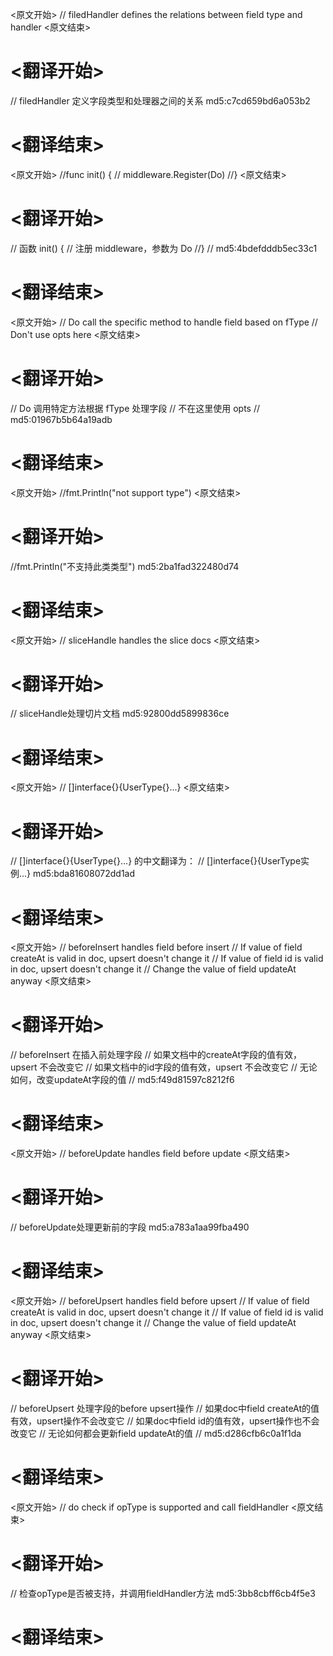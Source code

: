 
<原文开始>
// filedHandler defines the relations between field type and handler
<原文结束>

# <翻译开始>
// filedHandler 定义字段类型和处理器之间的关系 md5:c7cd659bd6a053b2
# <翻译结束>


<原文开始>
//func init() {
//	middleware.Register(Do)
//}
<原文结束>

# <翻译开始>
// 函数 init() {
// 注册 middleware，参数为 Do
//}
// md5:4bdefdddb5ec33c1
# <翻译结束>


<原文开始>
// Do call the specific method to handle field based on fType
// Don't use opts here
<原文结束>

# <翻译开始>
// Do 调用特定方法根据 fType 处理字段
// 不在这里使用 opts
// md5:01967b5b64a19adb
# <翻译结束>


<原文开始>
//fmt.Println("not support type")
<原文结束>

# <翻译开始>
//fmt.Println("不支持此类类型") md5:2ba1fad322480d74
# <翻译结束>


<原文开始>
// sliceHandle handles the slice docs
<原文结束>

# <翻译开始>
// sliceHandle处理切片文档 md5:92800dd5899836ce
# <翻译结束>


<原文开始>
// []interface{}{UserType{}...}
<原文结束>

# <翻译开始>
// []interface{}{UserType{}...} 的中文翻译为：
// []interface{}{UserType实例...} md5:bda81608072dd1ad
# <翻译结束>


<原文开始>
// beforeInsert handles field before insert
// If value of field createAt is valid in doc, upsert doesn't change it
// If value of field id is valid in doc, upsert doesn't change it
// Change the value of field updateAt anyway
<原文结束>

# <翻译开始>
// beforeInsert 在插入前处理字段
// 如果文档中的createAt字段的值有效，upsert 不会改变它
// 如果文档中的id字段的值有效，upsert 不会改变它
// 无论如何，改变updateAt字段的值
// md5:f49d81597c8212f6
# <翻译结束>


<原文开始>
// beforeUpdate handles field before update
<原文结束>

# <翻译开始>
// beforeUpdate处理更新前的字段 md5:a783a1aa99fba490
# <翻译结束>


<原文开始>
// beforeUpsert handles field before upsert
// If value of field createAt is valid in doc, upsert doesn't change it
// If value of field id is valid in doc, upsert doesn't change it
// Change the value of field updateAt anyway
<原文结束>

# <翻译开始>
// beforeUpsert 处理字段的before upsert操作
// 如果doc中field createAt的值有效，upsert操作不会改变它
// 如果doc中field id的值有效，upsert操作也不会改变它
// 无论如何都会更新field updateAt的值
// md5:d286cfb6c0a1f1da
# <翻译结束>


<原文开始>
// do check if opType is supported and call fieldHandler
<原文结束>

# <翻译开始>
// 检查opType是否被支持，并调用fieldHandler方法 md5:3bb8cbff6cb4f5e3
# <翻译结束>

